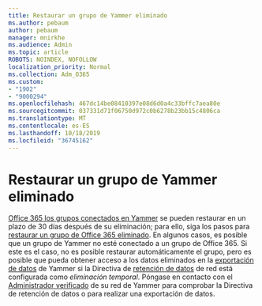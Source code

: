 ```yaml
---
title: Restaurar un grupo de Yammer eliminado
ms.author: pebaum
author: pebaum
manager: mnirkhe
ms.audience: Admin
ms.topic: article
ROBOTS: NOINDEX, NOFOLLOW
localization_priority: Normal
ms.collection: Adm_O365
ms.custom:
- "1902"
- "9000294"
ms.openlocfilehash: 467dc14be08410397e08d6d0a4c33bffc7aea80e
ms.sourcegitcommit: 037331d71f06750d972c0b6278b23bb15c4806ca
ms.translationtype: MT
ms.contentlocale: es-ES
ms.lasthandoff: 10/18/2019
ms.locfileid: "36745162"
---
```

# <a name="restore-a-deleted-yammer-group"></a>Restaurar un grupo de Yammer eliminado

[Office 365 los grupos conectados en Yammer](https://docs.microsoft.com/yammer/manage-yammer-groups/yammer-and-office-365-groups) se pueden restaurar en un plazo de 30 días después de su eliminación; para ello, siga los pasos para [restaurar un grupo de Office 365 eliminado](https://docs.microsoft.com/office365/admin/create-groups/restore-deleted-group).
En algunos casos, es posible que un grupo de Yammer no esté conectado a un grupo de Office 365. Si este es el caso, no es posible restaurar automáticamente el grupo, pero es posible que pueda obtener acceso a los datos eliminados en la [exportación de datos](https://docs.microsoft.com/yammer/manage-security-and-compliance/export-yammer-enterprise-data) de Yammer si la Directiva de [retención de datos](https://docs.microsoft.com/yammer/manage-security-and-compliance/manage-data-compliance) de red está configurada como *eliminación temporal*. Póngase en contacto con el [Administrador verificado](https://docs.microsoft.com/yammer/manage-yammer-users/manage-yammer-admins) de su red de Yammer para comprobar la Directiva de retención de datos o para realizar una exportación de datos.
